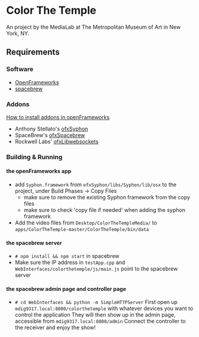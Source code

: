 Color The Temple
================

An project by the MediaLab at The Metropolitan Museum of Art in New York, NY.

## Requirements

### Software
* [OpenFrameworks](http://openframeworks.cc)
* [spacebrew](http://spacebrew.cc)

### Addons
[How to install addons in openFrameworks](http://ofxaddons.com/howto/)

* Anthony Stellato's [ofxSyphon](https://github.com/astellato/ofxSyphon)
* SpaceBrew's [ofxSpacebrew](https://github.com/Spacebrew/ofxSpacebrew)
* Rockwell Labs' [ofxLibwebsockets](https://github.com/labatrockwell/ofxLibwebsockets)

### Building & Running

#### the openFrameworks app
* add `Syphon.framework` from `ofxSyphon/libs/Syphon/lib/osx` to the project, under Build Phases -> Copy Files
  * make sure to remove the existing Syphon framework from the copy files
  * make sure to check 'copy file if needed' when adding the syphon framework
* Add the video files from `Desktop/ColorTheTempleMedia/` to `apps/ColorTheTemple-master/ColorTheTemple/bin/data`

#### the spacebrew server
* `# npm install && npm start` in spacebrew
* Make sure the IP address in `testApp.cpp` and `WebInterfaces/colorthetemple/js/main.js` point to the spacebrew server

#### the spacebrew admin page and controller page
* `# cd WebInterfaces && python -m SimpleHTTPServer`
First open up `mdig9317.local:8000/colorthetemple` with whatever devices you want to control the application
They will then show up in the admin page, accessible from `mdig9317.local:8000/admin`
Connect the controller to the receiver and enjoy the show!
